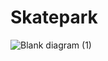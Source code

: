 # Skatepark
![Blank diagram (1)](https://github.com/efoztas087/Skatepark/assets/145978502/7246313f-e256-4d81-a444-2822765756b9)
